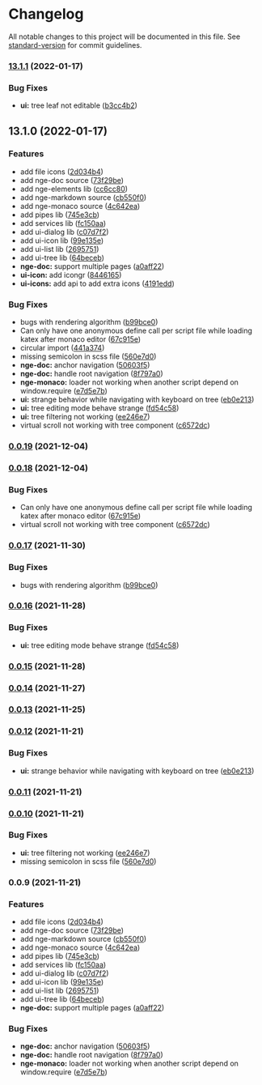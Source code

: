 # Changelog

All notable changes to this project will be documented in this file. See [standard-version](https://github.com/conventional-changelog/standard-version) for commit guidelines.

### [13.1.1](https://github.com/mciissee/nge/compare/v13.1.0...v13.1.1) (2022-01-17)


### Bug Fixes

* **ui:** tree leaf not editable ([b3cc4b2](https://github.com/mciissee/nge/commit/b3cc4b20d9b3c2d396e4bebd029ed18395c5aa07))

## 13.1.0 (2022-01-17)


### Features

* add file icons ([2d034b4](https://github.com/mciissee/nge/commit/2d034b4fdddac4b68a332754aaa24aa0acf77b5b))
* add nge-doc source ([73f29be](https://github.com/mciissee/nge/commit/73f29be05635b37cdee556a861a9b6ac7e040238))
* add nge-elements lib ([cc6cc80](https://github.com/mciissee/nge/commit/cc6cc803e50a2194f88c8ca571849e2464ba0b62))
* add nge-markdown source ([cb550f0](https://github.com/mciissee/nge/commit/cb550f0572563c9c1e3e86bd63df564efab28de7))
* add nge-monaco source ([4c642ea](https://github.com/mciissee/nge/commit/4c642eac2ad26f4d3601a01a50db9dec7c56ce18))
* add pipes lib ([745e3cb](https://github.com/mciissee/nge/commit/745e3cbb439f759f6fd6de1ebe906b0461134bbd))
* add services lib ([fc150aa](https://github.com/mciissee/nge/commit/fc150aa28b15a7d34d6d7ce6a93b7dff278063e5))
* add ui-dialog lib ([c07d7f2](https://github.com/mciissee/nge/commit/c07d7f2eb01d1e032326e80091d56e74d3252eb6))
* add ui-icon lib ([99e135e](https://github.com/mciissee/nge/commit/99e135e6cc9db54960b8942ea6e25d7f2621777b))
* add ui-list lib ([2695751](https://github.com/mciissee/nge/commit/2695751474693e702d0bf5abbc4b393dea6adf4a))
* add ui-tree lib ([64beceb](https://github.com/mciissee/nge/commit/64beceba0a53a4879af6e6e78d75e7df05d792be))
* **nge-doc:** support multiple pages ([a0aff22](https://github.com/mciissee/nge/commit/a0aff228afa8e47f76b2e9748086b9f415e8acc4))
* **ui-icon:** add icongr ([8446165](https://github.com/mciissee/nge/commit/8446165a326e2322ed798c4e333af29915edbb26))
* **ui-icons:** add api to add extra icons ([4191edd](https://github.com/mciissee/nge/commit/4191edd1302dd453142c8d44582643d35cde4452))


### Bug Fixes

* bugs with rendering algorithm ([b99bce0](https://github.com/mciissee/nge/commit/b99bce0d5093812733d90e65ce866ca98eff9767))
* Can only have one anonymous define call per script file while loading katex after monaco editor ([67c915e](https://github.com/mciissee/nge/commit/67c915e7d03fc3d49c440732caa7f54b487c7376))
* circular import ([441a374](https://github.com/mciissee/nge/commit/441a3747eca6941d3e2683d31f09267f804089c6))
* missing semicolon in scss file ([560e7d0](https://github.com/mciissee/nge/commit/560e7d09c92509724f98af11dd8851232d707d06))
* **nge-doc:** anchor navigation ([50603f5](https://github.com/mciissee/nge/commit/50603f5d667b72e62891c1f123562773f31ab2bf))
* **nge-doc:** handle root navigation ([8f797a0](https://github.com/mciissee/nge/commit/8f797a04c95fb04df514c98ea1a22ce3d5ab72c3))
* **nge-monaco:** loader not working when another script depend on window.require ([e7d5e7b](https://github.com/mciissee/nge/commit/e7d5e7b6a30f1914176e84ac5f04232cc36fa340))
* **ui:** strange behavior while navigating with keyboard on tree ([eb0e213](https://github.com/mciissee/nge/commit/eb0e21338a45bb3f388811c9fa32ef5fc8fdf74e))
* **ui:** tree editing mode behave strange ([fd54c58](https://github.com/mciissee/nge/commit/fd54c58f206017790ddfbfe5dede727e0a498262))
* **ui:** tree filtering not working ([ee246e7](https://github.com/mciissee/nge/commit/ee246e7a144fc9e491715be280e04b0ada10fd17))
* virtual scroll not working with tree component ([c6572dc](https://github.com/mciissee/nge/commit/c6572dcfc6c0c809f15b178bfba286f82113419a))

### [0.0.19](https://github.com/mciissee/nge/compare/v0.0.18...v0.0.19) (2021-12-04)

### [0.0.18](https://github.com/mciissee/nge/compare/v0.0.17...v0.0.18) (2021-12-04)

### Bug Fixes

* Can only have one anonymous define call per script file while loading katex after monaco editor ([67c915e](https://github.com/mciissee/nge/commit/67c915e7d03fc3d49c440732caa7f54b487c7376))
* virtual scroll not working with tree component ([c6572dc](https://github.com/mciissee/nge/commit/c6572dcfc6c0c809f15b178bfba286f82113419a))

### [0.0.17](https://github.com/mciissee/nge/compare/v0.0.16...v0.0.17) (2021-11-30)

### Bug Fixes

* bugs with rendering algorithm ([b99bce0](https://github.com/mciissee/nge/commit/b99bce0d5093812733d90e65ce866ca98eff9767))

### [0.0.16](https://github.com/mciissee/nge/compare/v0.0.15...v0.0.16) (2021-11-28)

### Bug Fixes

* **ui:** tree editing mode behave strange ([fd54c58](https://github.com/mciissee/nge/commit/fd54c58f206017790ddfbfe5dede727e0a498262))

### [0.0.15](https://github.com/mciissee/nge/compare/v0.0.14...v0.0.15) (2021-11-28)

### [0.0.14](https://github.com/mciissee/nge/compare/v0.0.13...v0.0.14) (2021-11-27)

### [0.0.13](https://github.com/mciissee/nge/compare/v0.0.12...v0.0.13) (2021-11-25)

### [0.0.12](https://github.com/mciissee/nge/compare/v0.0.11...v0.0.12) (2021-11-21)

### Bug Fixes

* **ui:** strange behavior while navigating with keyboard on tree ([eb0e213](https://github.com/mciissee/nge/commit/eb0e21338a45bb3f388811c9fa32ef5fc8fdf74e))

### [0.0.11](https://github.com/mciissee/nge/compare/v0.0.10...v0.0.11) (2021-11-21)

### [0.0.10](https://github.com/mciissee/nge/compare/v0.0.9...v0.0.10) (2021-11-21)

### Bug Fixes

* **ui:** tree filtering not working ([ee246e7](https://github.com/mciissee/nge/commit/ee246e7a144fc9e491715be280e04b0ada10fd17))
* missing semicolon in scss file ([560e7d0](https://github.com/mciissee/nge/commit/560e7d09c92509724f98af11dd8851232d707d06))

### 0.0.9 (2021-11-21)

### Features

* add file icons ([2d034b4](https://github.com/mciissee/nge/commit/2d034b4fdddac4b68a332754aaa24aa0acf77b5b))
* add nge-doc source ([73f29be](https://github.com/mciissee/nge/commit/73f29be05635b37cdee556a861a9b6ac7e040238))
* add nge-markdown source ([cb550f0](https://github.com/mciissee/nge/commit/cb550f0572563c9c1e3e86bd63df564efab28de7))
* add nge-monaco source ([4c642ea](https://github.com/mciissee/nge/commit/4c642eac2ad26f4d3601a01a50db9dec7c56ce18))
* add pipes lib ([745e3cb](https://github.com/mciissee/nge/commit/745e3cbb439f759f6fd6de1ebe906b0461134bbd))
* add services lib ([fc150aa](https://github.com/mciissee/nge/commit/fc150aa28b15a7d34d6d7ce6a93b7dff278063e5))
* add ui-dialog lib ([c07d7f2](https://github.com/mciissee/nge/commit/c07d7f2eb01d1e032326e80091d56e74d3252eb6))
* add ui-icon lib ([99e135e](https://github.com/mciissee/nge/commit/99e135e6cc9db54960b8942ea6e25d7f2621777b))
* add ui-list lib ([2695751](https://github.com/mciissee/nge/commit/2695751474693e702d0bf5abbc4b393dea6adf4a))
* add ui-tree lib ([64beceb](https://github.com/mciissee/nge/commit/64beceba0a53a4879af6e6e78d75e7df05d792be))
* **nge-doc:** support multiple pages ([a0aff22](https://github.com/mciissee/nge/commit/a0aff228afa8e47f76b2e9748086b9f415e8acc4))

### Bug Fixes

* **nge-doc:** anchor navigation ([50603f5](https://github.com/mciissee/nge/commit/50603f5d667b72e62891c1f123562773f31ab2bf))
* **nge-doc:** handle root navigation ([8f797a0](https://github.com/mciissee/nge/commit/8f797a04c95fb04df514c98ea1a22ce3d5ab72c3))
* **nge-monaco:** loader not working when another script depend on window.require ([e7d5e7b](https://github.com/mciissee/nge/commit/e7d5e7b6a30f1914176e84ac5f04232cc36fa340))
